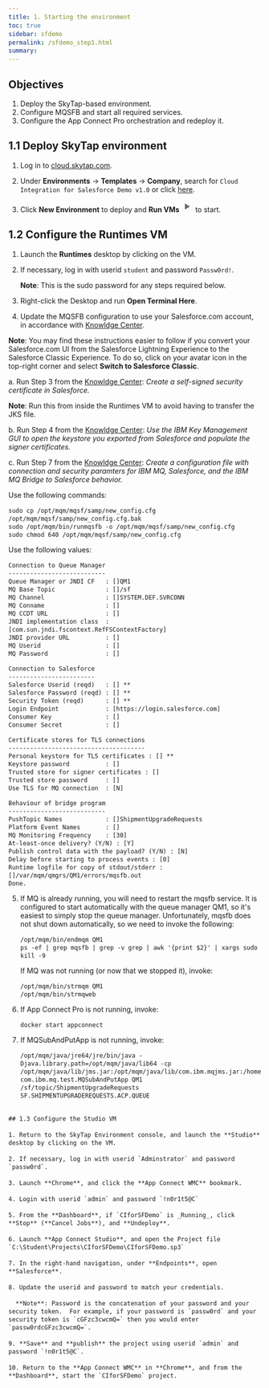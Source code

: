 ```yaml
---
title: 1. Starting the environment
toc: true
sidebar: sfdemo
permalink: /sfdemo_step1.html
summary: 
---
```


## Objectives
1. Deploy the SkyTap-based environment.
2. Configure MQSFB and start all required services.
3. Configure the App Connect Pro orchestration and redeploy it.

## 1.1 Deploy SkyTap environment
1. Log in to [cloud.skytap.com](http://cloud.skytap.com).

2. Under **Environments** -> **Templates** -> **Company**, search for `Cloud Integration for Salesforce Demo v1.0` or click [here](https://cloud.skytap.com/templates/1043585).

3. Click **New Environment** to deploy and **Run VMs** ![Run VMs](images/sfdemo_step1_runVMs.png) to start. 

## 1.2 Configure the Runtimes VM

1. Launch the **Runtimes** desktop by clicking on the VM.

2. If necessary, log in with userid `student` and password `Passw0rd!`.  

   **Note**: This is the sudo password for any steps required below.

3. Right-click the Desktop and run **Open Terminal Here**.

4. Update the MQSFB configuration to use your Salesforce.com account, in accordance with [Knowldge Center](https://www.ibm.com/support/knowledgecenter/en/SSFKSJ_9.0.0/com.ibm.mq.con.doc/q129310_.htm).

  **Note**: You may find these instructions easier to follow if you convert your Salesforce.com UI from the Salesforce Lightning Experience to the Salesforce Classic Experience.  To do so, click on your avatar icon in the top-right corner and select **Switch to Salesforce Classic**.
  
  a. Run Step 3 from the [Knowldge Center](https://www.ibm.com/support/knowledgecenter/en/SSFKSJ_9.0.0/com.ibm.mq.con.doc/q129310_.htm): _Create a self-signed security certificate in Salesforce._  
  
  **Note**: Run this from inside the Runtimes VM to avoid having to transfer the JKS file.
  
  b. Run Step 4 from the [Knowldge Center](https://www.ibm.com/support/knowledgecenter/en/SSFKSJ_9.0.0/com.ibm.mq.con.doc/q129310_.htm): _Use the IBM Key Management GUI to open the keystore you exported from Salesforce and populate the signer certificates._
  
  c. Run Step 7 from the [Knowldge Center](https://www.ibm.com/support/knowledgecenter/en/SSFKSJ_9.0.0/com.ibm.mq.con.doc/q129310_.htm): _Create a configuration file with connection and security paramters for IBM MQ, Salesforce, and the IBM MQ Bridge to Salesforce behavior._  
  
  Use the following commands:
  
  ```
  sudo cp /opt/mqm/mqsf/samp/new_config.cfg /opt/mqm/mqsf/samp/new_config.cfg.bak
  sudo /opt/mqm/bin/runmqsfb -o /opt/mqm/mqsf/samp/new_config.cfg
  sudo chmod 640 /opt/mqm/mqsf/samp/new_config.cfg
  ```
  Use the following values:
  
  ```
Connection to Queue Manager
---------------------------
Queue Manager or JNDI CF   : []QM1
MQ Base Topic              : []/sf
MQ Channel                 : []SYSTEM.DEF.SVRCONN
MQ Conname                 : []
MQ CCDT URL                : []
JNDI implementation class  : [com.sun.jndi.fscontext.RefFSContextFactory]
JNDI provider URL          : []
MQ Userid                  : []
MQ Password                : []
```
  ```
Connection to Salesforce
------------------------
Salesforce Userid (reqd)   : [] **
Salesforce Password (reqd) : [] **
Security Token (reqd)      : [] **
Login Endpoint             : [https://login.salesforce.com]
Consumer Key               : []
Consumer Secret            : []
```
  ```
Certificate stores for TLS connections
--------------------------------------
Personal keystore for TLS certificates : [] **
Keystore password          : []
Trusted store for signer certificates : []
Trusted store password     : []
Use TLS for MQ connection  : [N]
```
  ```
Behaviour of bridge program
---------------------------
PushTopic Names            : []ShipmentUpgradeRequests
Platform Event Names       : []
MQ Monitoring Frequency    : [30]
At-least-once delivery? (Y/N) : [Y]
Publish control data with the payload? (Y/N) : [N]
Delay before starting to process events : [0]
Runtime logfile for copy of stdout/stderr : []/var/mqm/qmgrs/QM1/errors/mqsfb.out
Done.
```
  
5. If MQ is already running, you will need to restart the mqsfb service.  It is configured to start automatically with the queue manager QM1, so it's easiest to simply stop the queue manager.  Unfortunately, mqsfb does not shut down automatically, so we need to invoke the following:

   ```
   /opt/mqm/bin/endmqm QM1
   ps -ef | grep mqsfb | grep -v grep | awk '{print $2}' | xargs sudo kill -9
   ```

   If MQ was not running (or now that we stopped it), invoke:

   ```
   /opt/mqm/bin/strmqm QM1
   /opt/mqm/bin/strmqweb
   ```

6. If App Connect Pro is not running, invoke:

   ```
   docker start appconnect
   ```

7. If MQSubAndPutApp is not running, invoke:

   ```
   /opt/mqm/java/jre64/jre/bin/java -Djava.library.path=/opt/mqm/java/lib64 -cp /opt/mqm/java/lib/jms.jar:/opt/mqm/java/lib/com.ibm.mqjms.jar:/home/student/Downloads/JMSRouter.jar com.ibm.mq.test.MQSubAndPutApp QM1 /sf/topic/ShipmentUpgradeRequests SF.SHIPMENTUPGRADEREQUESTS.ACP.QUEUE
```

## 1.3 Configure the Studio VM

1. Return to the SkyTap Environment console, and launch the **Studio** desktop by clicking on the VM.

2. If necessary, log in with userid `Adminstrator` and password `passw0rd`.

3. Launch **Chrome**, and click the **App Connect WMC** bookmark.

4. Login with userid `admin` and password `!n0r1t5@C`

5. From the **Dashboard**, if `CIforSFDemo` is _Running_, click **Stop** (**Cancel Jobs**), and **Undeploy**.

6. Launch **App Connect Studio**, and open the Project file `C:\Student\Projects\CIforSFDemo\CIforSFDemo.sp3`

7. In the right-hand navigation, under **Endpoints**, open **Salesforce**.

8. Update the userid and password to match your credentials.

  **Note**: Password is the concatenation of your password and your security token.  For example, if your password is `passw0rd` and your security token is `cGFzc3cwcmQ=` then you would enter `passw0rdcGFzc3cwcmQ=`.
  
9. **Save** and **publish** the project using userid `admin` and password `!n0r1t5@C`.

10. Return to the **App Connect WMC** in **Chrome**, and from the **Dashboard**, start the `CIforSFDemo` project.


